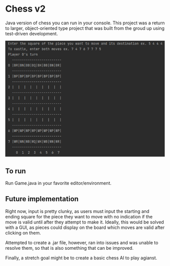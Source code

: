# Chess v2

Java version of chess you can run in your console. This project was a return to larger, object-oriented type project
that was built from the groud up using test-driven development.

![img.png](img.png)

## To run
Run Game.java in your favorite editor/environment. 

## Future implementation
Right now, input is pretty clunky, as users must input the starting and ending square for the piece
they want to move with no indication if the move is valid until after they attempt to make it.
Ideally, this would be solved with a GUI, as pieces could display on the board which moves are valid
after clicking on them. 

Attempted to create a .jar file, however, ran into issues and was unable to resolve them, so that is 
also something that can be improved. 

Finally, a stretch goal might be to create a basic chess AI to play agianst. 